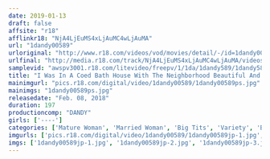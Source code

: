 ```yaml
---
date: 2019-01-13
draft: false
affsite: "r18"
afflinkr18: "NjA4LjEuMS4xLjAuMC4wLjAuMA"
url: "1dandy00589"
urloriginal: "http://www.r18.com/videos/vod/movies/detail/-/id=1dandy00589"
urlfinal: "http://media.r18.com/track/NjA4LjEuMS4xLjAuMC4wLjAuMA/videos/vod/movies/detail/-/id=1dandy00589"
samplevid: "awspv3001.r18.com/litevideo/freepv/1/1da/1dandy589/1dandy589_dmb_w.mp4"
title: "I Was In A Coed Bath House With The Neighborhood Beautiful And Mature Housewife I Was Watching Her Play With Herself While Jiggling Those Big Tits Of Hers And I Thought I Was Going To Get In Trouble, But Instead... vol. 3"
mainimgurl: "pics.r18.com/digital/video/1dandy00589/1dandy00589ps.jpg"
mainimgs: "1dandy00589ps.jpg"
releasedate: "Feb. 08, 2018"
duration: 197
productioncomp: "DANDY"
girls: ['----']
categories: ['Mature Woman', 'Married Woman', 'Big Tits', 'Variety', 'Blowjob', 'Handjob', 'Hi-Def', 'Special 7 studios SALE']
imgurls: ['pics.r18.com/digital/video/1dandy00589/1dandy00589jp-1.jpg', 'pics.r18.com/digital/video/1dandy00589/1dandy00589jp-2.jpg', 'pics.r18.com/digital/video/1dandy00589/1dandy00589jp-3.jpg', 'pics.r18.com/digital/video/1dandy00589/1dandy00589jp-4.jpg', 'pics.r18.com/digital/video/1dandy00589/1dandy00589jp-5.jpg', 'pics.r18.com/digital/video/1dandy00589/1dandy00589jp-6.jpg', 'pics.r18.com/digital/video/1dandy00589/1dandy00589jp-7.jpg', 'pics.r18.com/digital/video/1dandy00589/1dandy00589jp-8.jpg', 'pics.r18.com/digital/video/1dandy00589/1dandy00589jp-9.jpg', 'pics.r18.com/digital/video/1dandy00589/1dandy00589jp-10.jpg', 'pics.r18.com/digital/video/1dandy00589/1dandy00589jp-11.jpg', 'pics.r18.com/digital/video/1dandy00589/1dandy00589jp-12.jpg', 'pics.r18.com/digital/video/1dandy00589/1dandy00589jp-13.jpg', 'pics.r18.com/digital/video/1dandy00589/1dandy00589jp-14.jpg', 'pics.r18.com/digital/video/1dandy00589/1dandy00589jp-15.jpg', 'pics.r18.com/digital/video/1dandy00589/1dandy00589jp-16.jpg', 'pics.r18.com/digital/video/1dandy00589/1dandy00589jp-17.jpg', 'pics.r18.com/digital/video/1dandy00589/1dandy00589jp-18.jpg', 'pics.r18.com/digital/video/1dandy00589/1dandy00589jp-19.jpg', 'pics.r18.com/digital/video/1dandy00589/1dandy00589jp-20.jpg']
imgs: ['1dandy00589jp-1.jpg', '1dandy00589jp-2.jpg', '1dandy00589jp-3.jpg', '1dandy00589jp-4.jpg', '1dandy00589jp-5.jpg', '1dandy00589jp-6.jpg', '1dandy00589jp-7.jpg', '1dandy00589jp-8.jpg', '1dandy00589jp-9.jpg', '1dandy00589jp-10.jpg', '1dandy00589jp-11.jpg', '1dandy00589jp-12.jpg', '1dandy00589jp-13.jpg', '1dandy00589jp-14.jpg', '1dandy00589jp-15.jpg', '1dandy00589jp-16.jpg', '1dandy00589jp-17.jpg', '1dandy00589jp-18.jpg', '1dandy00589jp-19.jpg', '1dandy00589jp-20.jpg']
---
```

